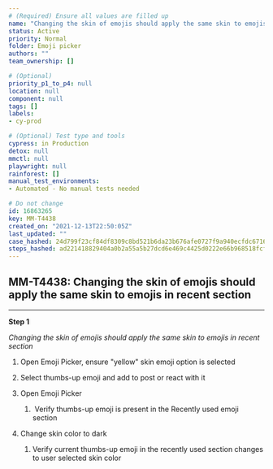 ```yaml
---
# (Required) Ensure all values are filled up
name: "Changing the skin of emojis should apply the same skin to emojis in recent section"
status: Active
priority: Normal
folder: Emoji picker
authors: ""
team_ownership: []

# (Optional)
priority_p1_to_p4: null
location: null
component: null
tags: []
labels: 
- cy-prod

# (Optional) Test type and tools
cypress: in Production
detox: null
mmctl: null
playwright: null
rainforest: []
manual_test_environments: 
- Automated - No manual tests needed

# Do not change
id: 16863265
key: MM-T4438
created_on: "2021-12-13T22:50:05Z"
last_updated: ""
case_hashed: 24d799f23cf84df8309c8bd521b6da23b676afe0727f9a940ecfdc67164a1049955a5d8b49d3f98fbc15563eeebeeefc
steps_hashed: ad221418829404a0b2a55a5b27dcd6e469c4425d0222e66b968518fcf996cb525dc77824ae33e5db107d7837eed5fe41
---
```


<!-- (Auto-generated) Based on frontmatter's "key" and "name" -->

## MM-T4438: Changing the skin of emojis should apply the same skin to emojis in recent section

---

**Step 1**

_Changing the skin of emojis should apply the same skin to emojis in recent section_

1. Open Emoji Picker, ensure "yellow" skin emoji option is selected

2. Select thumbs-up emoji and add to post or react with it

3. Open Emoji Picker

   1.  Verify thumbs-up emoji is present in the Recently used emoji section

4. Change skin color to dark

   1. Verify current thumbs-up emoji in the recently used section changes to user selected skin color
